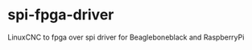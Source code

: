 spi-fpga-driver
===============

LinuxCNC to fpga over spi driver for Beagleboneblack and RaspberryPi

